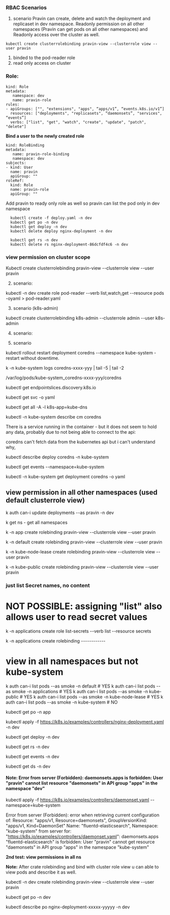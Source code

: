 ### RBAC Scenarios
1. scenario
  Pravin can create, delete and watch the deployment and replicaset in dev namespace. Readonly permission on all other namespaces (Pravin can get pods on all other namespaces) and Readonly access over the cluster as well.

```
kubectl create clusterrolebinding pravin-view --clusterrole view --user pravin
```

1. binded to the pod-reader role
2. read only access on cluster

### Role:

```apiVersion: rbac.authorization.k8s.io/v1
kind: Role
metadata:
   namespace: dev
   name: pravin-role
rules:
- apiGroups: ["", "extensions", "apps", “apps/v1”, “events.k8s.io/v1”]
  resources: ["deployments", "replicasets", “daemonsets”, "services", “events”]
  verbs: ["list", "get", "watch", "create", "update", "patch", "delete"]
```

**Bind a user to the newly created role**

```apiVersion: rbac.authorization.k8s.io/v1
kind: RoleBinding
metadata:
   name: pravin-role-binding
   namespace: dev
subjects:
- kind: User
  name: pravin
  apiGroup: ""
roleRef:
  kind: Role
  name: pravin-role
  apiGroup: ""
```

Add pravin to ready only role as well so pravin can list the pod only in dev namespace

``` 
  kubectl create -f deploy.yaml -n dev
  kubectl get po -n dev
  kubectl get deploy -n dev
  kubectl delete deploy nginx-deployment -n dev
  
  kubectl get rs -n dev
  kubectl delete rs nginx-deployment-86dcfdf4c6 -n dev
  ```


### view permission on cluster scope

Kubectl create clusterrolebinding pravin-view --clusterrole view --user pravin

2. scenario: 

kubectl -n dev create role pod-reader --verb list,watch,get --resource pods -oyaml > pod-reader.yaml



3. scenario (k8s-admin)

kubectl create clusterrolebinding k8s-admin --clusterrole admin --user k8s-admin


4. scenario:

5. scenario


kubectl rollout restart deployment coredns --namespace kube-system - restart without downtime.

k -n kube-system logs coredns-xxxx-yyy | tail -5 | tail -2

/var/log/pods/kube-system_coredns-xxxx-yyy/coredns

kubectl get endpointslices.discovery.k8s.io

kubectl get svc -o yaml

kubectl get all -A -l k8s-app=kube-dns

kubectl -n kube-system describe cm coredns

There is a service running in the container - but it does not seem to hold any data, probably due to not being able to connect to the api:

coredns can't fetch data from the kubernetes api but i can't understand why,


kubectl describe deploy coredns -n kube-system

kubectl get events --namespace=kube-system


kubectl -n kube-system get deployment coredns -o yaml


## view permission in all other namespaces (used default clusterrole view)

k auth can-i update deployments --as pravin -n dev

k get ns - get all namespaces

k -n app create rolebinding pravin-view --clusterrole view --user pravin

k -n default create rolebinding pravin-view --clusterrole view --user pravin

k -n kube-node-lease create rolebinding pravin-view --clusterrole view --user pravin

k -n kube-public create rolebinding pravin-view --clusterrole view --user pravin

###  just list Secret names, no content

# NOT POSSIBLE: assigning "list" also allows user to read secret values
k -n applications create role list-secrets --verb list --resource secrets

k -n applications create rolebinding ------------

### 

# view in all namespaces but not kube-system
k auth can-i list pods --as smoke -n default # YES
k auth can-i list pods --as smoke -n applications # YES
k auth can-i list pods --as smoke -n kube-public # YES
k auth can-i list pods --as smoke -n kube-node-lease # YES
k auth can-i list pods --as smoke -n kube-system # NO



kubectl get po -n app

kubectl apply -f https://k8s.io/examples/controllers/nginx-deployment.yaml -n dev

kubectl get deploy -n dev

kubectl get rs -n dev

kubectl get events -n dev


kubectl get ds -n dev

#### Note: Error from server (Forbidden): daemonsets.apps is forbidden: User "pravin" cannot list resource "daemonsets" in API group "apps" in the namespace "dev"


kubectl apply -f https://k8s.io/examples/controllers/daemonset.yaml --namespace=kube-system

Error from server (Forbidden): error when retrieving current configuration of:
Resource: "apps/v1, Resource=daemonsets", GroupVersionKind: "apps/v1, Kind=DaemonSet"
Name: "fluentd-elasticsearch", Namespace: "kube-system"
from server for: "https://k8s.io/examples/controllers/daemonset.yaml": daemonsets.apps "fluentd-elasticsearch" is forbidden: User "pravin" cannot get resource "daemonsets" in API group "apps" in the namespace "kube-system"


**2nd test: view permissions in all ns**

**Note:** After crate rolebinding and bind with cluster role view u can able to view pods and describe it as well.
 
  kubectl -n dev create rolebinding pravin-view --clusterrole view --user pravin

  kubectl get po -n dev

  kubectl describe po nginx-deployment-xxxxx-yyyyy -n dev

